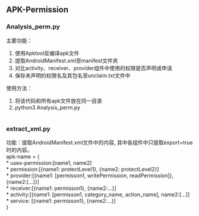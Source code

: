 ## APK-Permission
### Analysis_perm.py  
主要功能：  
1. 使用Apktool反编译apk文件  
2. 提取AndroidManifest.xml至manifest文件夹  
3. 对比activity、receiver、provider组件中使用的权限是否声明或申请  
4. 保存未声明的权限名及其包名至unclaim.txt文件中  

使用方法：  
1. 将该代码和所有apk文件放在同一目录  
2. python3 Analysis_perm.py  
#

### extract_xml.py  
功能：提取AndroidManifest.xml文件中的内容, 其中各组件中只提取export=true时的内容。  
apk-name = {  
        * uses-permission:[name1, name2]  
        * permission:[{name1: protectLevel1}, {name2: protectLevel2}]  
        * provider:[{name1: [permisson1, writePermission, readPermission]}, {name2:[...]}]  
        * receiver:[{name1: permisson1}, {name2:...}]  
        * activity:[{name1: [permisson1, category_name, action_name], name2:[...]]  
        * service: [{name1: permisson1}, {name2:...}]  
}
